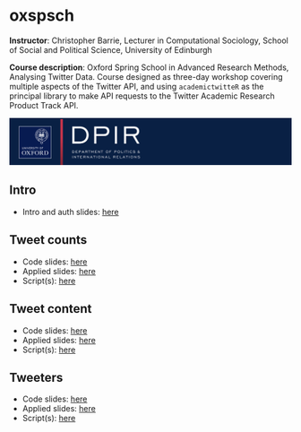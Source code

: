 # oxspsch

**Instructor**: Christopher Barrie, Lecturer in Computational Sociology, School of Social and Political Science, University of Edinburgh

**Course description**: Oxford Spring School in Advanced Research Methods, Analysing Twitter Data. Course designed as three-day workshop covering multiple aspects of the Twitter API, and using `academictwitteR` as the principal library to make API requests to the Twitter Academic Research Product Track API.

![Alt Text](coursebanner.png)

## Intro

- Intro and auth slides: [here](https://raw.githack.com/cjbarrie/oxspsch/main/00_auth.html)

## Tweet counts

- Code slides: [here](https://raw.githack.com/cjbarrie/oxspsch/main/01_count.html)
- Applied slides: [here](https://raw.githack.com/cjbarrie/oxspsch/main/01_count_tweets_examples.html)
- Script(s): [here](https://github.com/cjbarrie/oxspsch/blob/main/01_count_tweets.R)

## Tweet content

- Code slides: [here](https://raw.githack.com/cjbarrie/oxspsch/main/02_get_tweets.html)
- Applied slides: [here](https://raw.githack.com/cjbarrie/oxspsch/main/02_get_tweets_examples.html)
- Script(s): [here](https://github.com/cjbarrie/oxspsch/blob/main/02_get_tweets.R)

## Tweeters

- Code slides: [here](https://raw.githack.com/cjbarrie/oxspsch/main/03_get_tweeters.html)
- Applied slides: [here](https://raw.githack.com/cjbarrie/oxspsch/main/03_get_tweeters_examples.html)
- Script(s): [here](https://github.com/cjbarrie/oxspsch/blob/main/03_get_tweeters.R)
